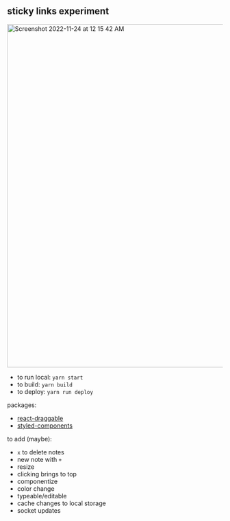 ## sticky links experiment

<img width="800" alt="Screenshot 2022-11-24 at 12 15 42 AM" src="https://user-images.githubusercontent.com/28833281/203708053-16e49437-cb0c-4a20-82e9-bb427d9e77c7.png">

- to run local: `yarn start`
- to build: `yarn build`
- to deploy: `yarn run deploy`

packages:

- [react-draggable](https://github.com/react-grid-layout/react-draggable/)
- [styled-components](https://styled-components.com/)

to add (maybe):

- `x` to delete notes
- new note with `+`
- resize
- clicking brings to top
- componentize
- color change
- typeable/editable
- cache changes to local storage
- socket updates
